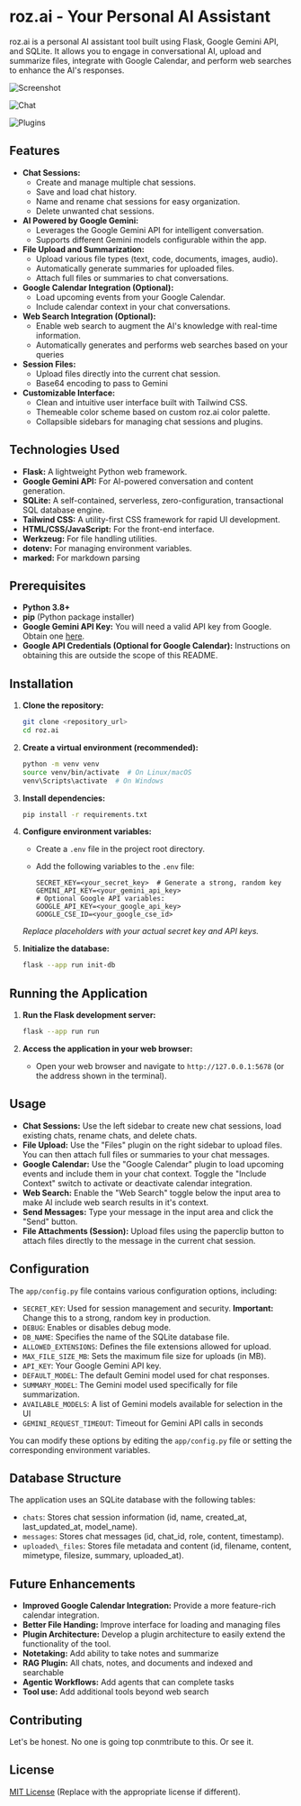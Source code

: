 # roz.ai - Your Personal AI Assistant

roz.ai is a personal AI assistant tool built using Flask, Google Gemini API, and SQLite. It allows you to engage in conversational AI, upload and summarize files, integrate with Google Calendar, and perform web searches to enhance the AI's responses.

![Screenshot](docs/main.png)

![Chat](docs/chat.png)

![Plugins](docs/plugins.png)

## Features

*   **Chat Sessions:**
    *   Create and manage multiple chat sessions.
    *   Save and load chat history.
    *   Name and rename chat sessions for easy organization.
    *   Delete unwanted chat sessions.
*   **AI Powered by Google Gemini:**
    *   Leverages the Google Gemini API for intelligent conversation.
    *   Supports different Gemini models configurable within the app.
*   **File Upload and Summarization:**
    *   Upload various file types (text, code, documents, images, audio).
    *   Automatically generate summaries for uploaded files.
    *   Attach full files or summaries to chat conversations.
*   **Google Calendar Integration (Optional):**
    *   Load upcoming events from your Google Calendar.
    *   Include calendar context in your chat conversations.
*   **Web Search Integration (Optional):**
    *   Enable web search to augment the AI's knowledge with real-time information.
    *   Automatically generates and performs web searches based on your queries
*   **Session Files:**
    *   Upload files directly into the current chat session.
    *   Base64 encoding to pass to Gemini
*   **Customizable Interface:**
    *   Clean and intuitive user interface built with Tailwind CSS.
    *   Themeable color scheme based on custom roz.ai color palette.
    *   Collapsible sidebars for managing chat sessions and plugins.

## Technologies Used

*   **Flask:**  A lightweight Python web framework.
*   **Google Gemini API:** For AI-powered conversation and content generation.
*   **SQLite:**  A self-contained, serverless, zero-configuration, transactional SQL database engine.
*   **Tailwind CSS:**  A utility-first CSS framework for rapid UI development.
*   **HTML/CSS/JavaScript:** For the front-end interface.
*   **Werkzeug:** For file handling utilities.
*   **dotenv:**  For managing environment variables.
*   **marked:** For markdown parsing

## Prerequisites

*   **Python 3.8+**
*   **pip** (Python package installer)
*   **Google Gemini API Key:** You will need a valid API key from Google. Obtain one [here](https://makersuite.google.com/app/apikey).
*   **Google API Credentials (Optional for Google Calendar):** Instructions on obtaining this are outside the scope of this README.

## Installation

1.  **Clone the repository:**

    ```bash
    git clone <repository_url>
    cd roz.ai
    ```

2.  **Create a virtual environment (recommended):**

    ```bash
    python -m venv venv
    source venv/bin/activate  # On Linux/macOS
    venv\Scripts\activate  # On Windows
    ```

3.  **Install dependencies:**

    ```bash
    pip install -r requirements.txt
    ```

4.  **Configure environment variables:**

    *   Create a `.env` file in the project root directory.
    *   Add the following variables to the `.env` file:

        ```
        SECRET_KEY=<your_secret_key>  # Generate a strong, random key
        GEMINI_API_KEY=<your_gemini_api_key>
        # Optional Google API variables:
        GOOGLE_API_KEY=<your_google_api_key>
        GOOGLE_CSE_ID=<your_google_cse_id>
        ```

    *Replace placeholders with your actual secret key and API keys.*

5.  **Initialize the database:**

    ```bash
    flask --app run init-db
    ```

## Running the Application

1.  **Run the Flask development server:**

    ```bash
    flask --app run run
    ```

2.  **Access the application in your web browser:**

    *   Open your web browser and navigate to `http://127.0.0.1:5678` (or the address shown in the terminal).

## Usage

*   **Chat Sessions:** Use the left sidebar to create new chat sessions, load existing chats, rename chats, and delete chats.
*   **File Upload:**  Use the "Files" plugin on the right sidebar to upload files. You can then attach full files or summaries to your chat messages.
*   **Google Calendar:**  Use the "Google Calendar" plugin to load upcoming events and include them in your chat context. Toggle the "Include Context" switch to activate or deactivate calendar integration.
*   **Web Search:** Enable the "Web Search" toggle below the input area to make AI include web search results in it's context.
*   **Send Messages:** Type your message in the input area and click the "Send" button.
*   **File Attachments (Session):** Upload files using the paperclip button to attach files directly to the message in the current chat session.

## Configuration

The `app/config.py` file contains various configuration options, including:

*   `SECRET_KEY`:  Used for session management and security. **Important:** Change this to a strong, random key in production.
*   `DEBUG`: Enables or disables debug mode.
*   `DB_NAME`:  Specifies the name of the SQLite database file.
*   `ALLOWED_EXTENSIONS`: Defines the file extensions allowed for upload.
*   `MAX_FILE_SIZE_MB`: Sets the maximum file size for uploads (in MB).
*   `API_KEY`:  Your Google Gemini API key.
*   `DEFAULT_MODEL`:  The default Gemini model used for chat responses.
*   `SUMMARY_MODEL`:  The Gemini model used specifically for file summarization.
*    `AVAILABLE_MODELS`:  A list of Gemini models available for selection in the UI
*   `GEMINI_REQUEST_TIMEOUT`: Timeout for Gemini API calls in seconds

You can modify these options by editing the `app/config.py` file or setting the corresponding environment variables.

## Database Structure

The application uses an SQLite database with the following tables:

*   `chats`: Stores chat session information (id, name, created\_at, last\_updated\_at, model\_name).
*   `messages`: Stores chat messages (id, chat\_id, role, content, timestamp).
*   `uploaded\_files`: Stores file metadata and content (id, filename, content, mimetype, filesize, summary, uploaded\_at).


## Future Enhancements

*   **Improved Google Calendar Integration:**  Provide a more feature-rich calendar integration.
*   **Better File Handing:** Improve interface for loading and managing files
*   **Plugin Architecture:**  Develop a plugin architecture to easily extend the functionality of the tool.
*   **Notetaking:** Add ability to take notes and summarize
*   **RAG Plugin:** All chats, notes, and documents and indexed and searchable
*   **Agentic Workflows:** Add agents that can complete tasks
*   **Tool use:** Add additional tools beyond web search

## Contributing

Let's be honest. No one is going top conmtribute to this. Or see it. 

## License

[MIT License](LICENSE) (Replace with the appropriate license if different).
